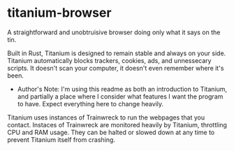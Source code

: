 # titanium-browser
A straightforward and unobtruisive browser doing only what it says on the tin.

Built in Rust, Titanium is designed to remain stable and always on your side. Titanium automatically blocks trackers, cookies, ads, and unnessecary scripts. It doesn't scan your computer, it doesn't even remember where it's been. 

- Author's Note: I'm using this readme as both an introduction to Titanium, and partially a place where I consider what features I want the program to have. Expect everything here to change heavily. 

Titanium uses instances of Trainwreck to run the webpages that you contact. Instaces of Trainwreck are monitored heavily by Titanium, throttling CPU and RAM usage. They can be halted or slowed down at any time to prevent Titanium itself from crashing. 
